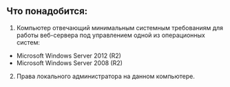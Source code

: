 ## Что понадобится:[](https://samarasoft.com/docs/1c-connector/admin-guide/requirements-to-1c-before-web-service-publishing/#%D1%87%D1%82%D0%BE-%D0%BF%D0%BE%D0%BD%D0%B0%D0%B4%D0%BE%D0%B1%D0%B8%D1%82%D1%81%D1%8F)

1. Компьютер отвечающий минимальным системным требованиям для работы веб-сервера под управлением одной из операционных систем:

- Microsoft Windows Server 2012 (R2)
- Microsoft Windows Server 2008 (R2)

2. Права локального администратора на данном компьютере.